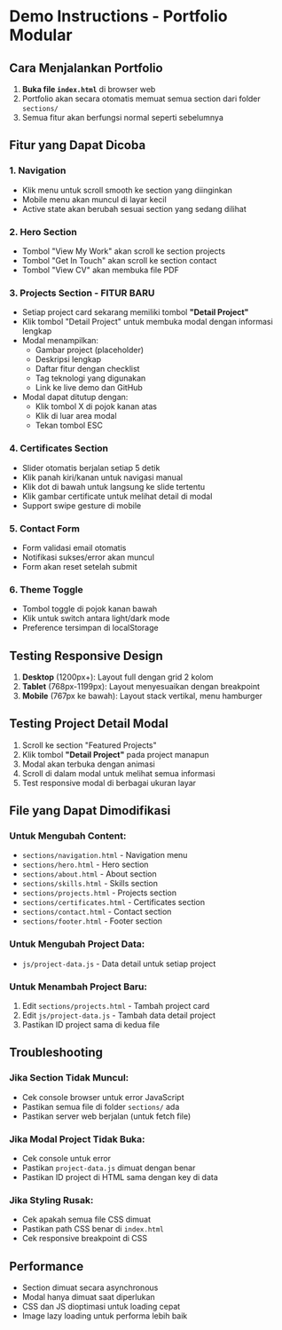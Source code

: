 # Demo Instructions - Portfolio Modular

## Cara Menjalankan Portfolio

1. **Buka file `index.html`** di browser web
2. Portfolio akan secara otomatis memuat semua section dari folder `sections/`
3. Semua fitur akan berfungsi normal seperti sebelumnya

## Fitur yang Dapat Dicoba

### 1. Navigation

- Klik menu untuk scroll smooth ke section yang diinginkan
- Mobile menu akan muncul di layar kecil
- Active state akan berubah sesuai section yang sedang dilihat

### 2. Hero Section

- Tombol "View My Work" akan scroll ke section projects
- Tombol "Get In Touch" akan scroll ke section contact
- Tombol "View CV" akan membuka file PDF

### 3. Projects Section - FITUR BARU

- Setiap project card sekarang memiliki tombol **"Detail Project"**
- Klik tombol "Detail Project" untuk membuka modal dengan informasi lengkap
- Modal menampilkan:
  - Gambar project (placeholder)
  - Deskripsi lengkap
  - Daftar fitur dengan checklist
  - Tag teknologi yang digunakan
  - Link ke live demo dan GitHub
- Modal dapat ditutup dengan:
  - Klik tombol X di pojok kanan atas
  - Klik di luar area modal
  - Tekan tombol ESC

### 4. Certificates Section

- Slider otomatis berjalan setiap 5 detik
- Klik panah kiri/kanan untuk navigasi manual
- Klik dot di bawah untuk langsung ke slide tertentu
- Klik gambar certificate untuk melihat detail di modal
- Support swipe gesture di mobile

### 5. Contact Form

- Form validasi email otomatis
- Notifikasi sukses/error akan muncul
- Form akan reset setelah submit

### 6. Theme Toggle

- Tombol toggle di pojok kanan bawah
- Klik untuk switch antara light/dark mode
- Preference tersimpan di localStorage

## Testing Responsive Design

1. **Desktop** (1200px+): Layout full dengan grid 2 kolom
2. **Tablet** (768px-1199px): Layout menyesuaikan dengan breakpoint
3. **Mobile** (767px ke bawah): Layout stack vertikal, menu hamburger

## Testing Project Detail Modal

1. Scroll ke section "Featured Projects"
2. Klik tombol **"Detail Project"** pada project manapun
3. Modal akan terbuka dengan animasi
4. Scroll di dalam modal untuk melihat semua informasi
5. Test responsive modal di berbagai ukuran layar

## File yang Dapat Dimodifikasi

### Untuk Mengubah Content:

- `sections/navigation.html` - Navigation menu
- `sections/hero.html` - Hero section
- `sections/about.html` - About section
- `sections/skills.html` - Skills section
- `sections/projects.html` - Projects section
- `sections/certificates.html` - Certificates section
- `sections/contact.html` - Contact section
- `sections/footer.html` - Footer section

### Untuk Mengubah Project Data:

- `js/project-data.js` - Data detail untuk setiap project

### Untuk Menambah Project Baru:

1. Edit `sections/projects.html` - Tambah project card
2. Edit `js/project-data.js` - Tambah data detail project
3. Pastikan ID project sama di kedua file

## Troubleshooting

### Jika Section Tidak Muncul:

- Cek console browser untuk error JavaScript
- Pastikan semua file di folder `sections/` ada
- Pastikan server web berjalan (untuk fetch file)

### Jika Modal Project Tidak Buka:

- Cek console untuk error
- Pastikan `project-data.js` dimuat dengan benar
- Pastikan ID project di HTML sama dengan key di data

### Jika Styling Rusak:

- Cek apakah semua file CSS dimuat
- Pastikan path CSS benar di `index.html`
- Cek responsive breakpoint di CSS

## Performance

- Section dimuat secara asynchronous
- Modal hanya dimuat saat diperlukan
- CSS dan JS dioptimasi untuk loading cepat
- Image lazy loading untuk performa lebih baik
